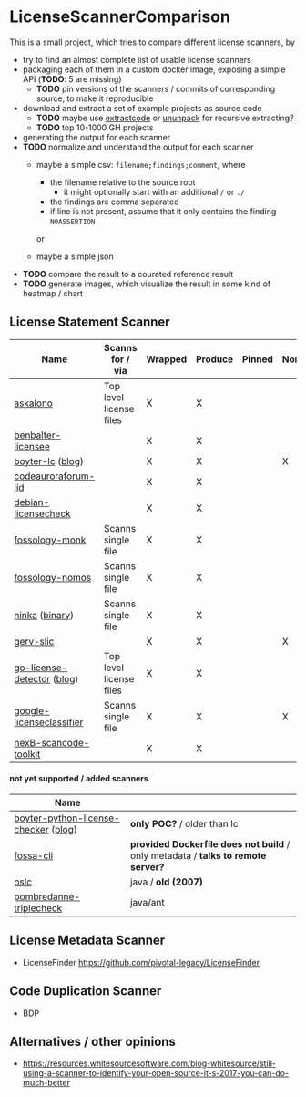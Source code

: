 # LicenseScannerComparison
This is a small project, which tries to compare different license scanners, by
- try to find an almost complete list of usable license scanners
- packaging each of them in a custom docker image, exposing a simple API (**TODO**: 5 are missing)
  - **TODO** pin versions of the scanners / commits of corresponding source, to make it reproducible
- download and extract a set of example projects as source code 
  - **TODO** maybe use [extractcode](https://github.com/nexB/scancode-toolkit/blob/develop/extractcode) or [ununpack](https://github.com/fossology/fossology/tree/master/src/ununpack/agent) for recursive extracting?
  - **TODO** top 10-1000 GH projects
- generating the output for each scanner
- **TODO** normalize and understand the output for each scanner
  - maybe a simple csv: `filename;findings;comment`, where
    - the filename relative to the source root
      - it might optionally start with an additional `/` or `./`
    - the findings are comma separated
    - if line is not present, assume that it only contains the finding `NOASSERTION`

    or
  - maybe a simple json
- **TODO** compare the result to a courated reference result
- **TODO** generate images, which visualize the result in some kind of heatmap / chart

## License Statement Scanner
| Name                                 | Scanns for / via        | Wrapped | Produce | Pinned | Normalized |
|--------------------------------------|-------------------------|---------|---------|--------|------------|
| [askalono](https://github.com/amzn/askalono)                        | Top level license files | X       | X       |        |            |
| [benbalter-licensee](https://github.com/benbalter/licensee)              |                         | X       | X       |        |            |
| [boyter-lc](https://github.com/boyter/lc) ([blog](https://boyter.org/2018/03/licensechecker-command-line-application-identifies-software-license/))           |                         | X       | X       |        | X          |
| [codeauroraforum-lid](https://github.com/codeauroraforum/lid)             |                         | X       | X       |        |            |
| [debian-licensecheck](https://manpages.debian.org/jessie/devscripts/licensecheck.1.de.html)             |                         | X       | X       |        |            |
| [fossology-monk](https://github.com/fossology/fossology/wiki/Monk)                  | Scanns single file      | X       | X       |        |            |
| [fossology-nomos](https://github.com/fossology/fossology/wiki/Nomos)                 | Scanns single file      | X       | X       |        |            |
| [ninka](http://ninka.turingmachine.org) ([binary](http://ninka.turingmachine.org/download/ninka-1.3.tar.bz2))             | Scanns single file      | X       | X       |        |            |
| [gerv-slic](https://github.com/gerv/slic)                       |                         | X       | X       |        | X          |
| [go-license-detector](https://github.com/src-d/go-license-detector) ([blog](https://blog.sourced.tech/post/gld/)) | Top level license files | X       | X       |        |            |
| [google-licenseclassifier](https://github.com/google/licenseclassifier)        | Scanns single file      | X       | X       |        | X          |
| [nexB-scancode-toolkit](https://github.com/nexB/scancode-toolkit)           |                         | X       | X       |        |            |

#### not yet supported / added scanners
| Name                                           |                                                                                      |
|------------------------------------------------|--------------------------------------------------------------------------------------|
| [boyter-python-license-checker](https://github.com/boyter/python-license-checker) ([blog](https://boyter.org/2017/05/identify-software-licenses-python-vector-space-search-ngram-keywords/)) | **only POC?** / older than lc                                                        |
| [fossa-cli](https://github.com/fossas/fossa-cli)                                 | **provided Dockerfile does not build** / only metadata / **talks to remote server?** |
| [oslc](https://sourceforge.net/projects/oslc/)                                      | java / **old (2007)**                                                                |
| [pombredanne-triplecheck](https://github.com/pombredanne/triplecheck-engine)                   | java/ant                                                                             |

## License Metadata Scanner
- LicenseFinder https://github.com/pivotal-legacy/LicenseFinder

## Code Duplication Scanner
- BDP

## Alternatives / other opinions
- https://resources.whitesourcesoftware.com/blog-whitesource/still-using-a-scanner-to-identify-your-open-source-it-s-2017-you-can-do-much-better


